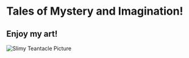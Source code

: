 # Tales of Mystery and Imagination!
## Enjoy my art!
![Slimy Teantacle Picture](https://github.com/dngdial/dngdial.github.io/blob/4eb56569b573b89406c5224c5d71426136d79373/docs/assets/Slimy%20Tentacles%20JPEG.jpg)
